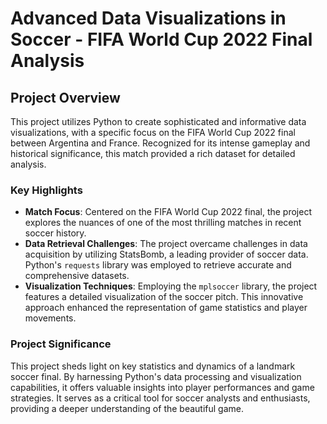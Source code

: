 # Advanced Data Visualizations in Soccer - FIFA World Cup 2022 Final Analysis

## Project Overview

This project utilizes Python to create sophisticated and informative data visualizations, with a specific focus on the FIFA World Cup 2022 final between Argentina and France. Recognized for its intense gameplay and historical significance, this match provided a rich dataset for detailed analysis.

### Key Highlights

- **Match Focus**: Centered on the FIFA World Cup 2022 final, the project explores the nuances of one of the most thrilling matches in recent soccer history.
- **Data Retrieval Challenges**: The project overcame challenges in data acquisition by utilizing StatsBomb, a leading provider of soccer data. Python's `requests` library was employed to retrieve accurate and comprehensive datasets.
- **Visualization Techniques**: Employing the `mplsoccer` library, the project features a detailed visualization of the soccer pitch. This innovative approach enhanced the representation of game statistics and player movements.

### Project Significance

This project sheds light on key statistics and dynamics of a landmark soccer final. By harnessing Python's data processing and visualization capabilities, it offers valuable insights into player performances and game strategies. It serves as a critical tool for soccer analysts and enthusiasts, providing a deeper understanding of the beautiful game.


